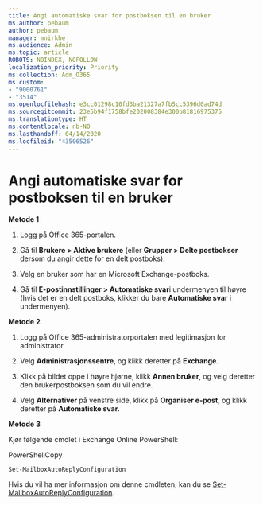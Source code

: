 ```yaml
---
title: Angi automatiske svar for postboksen til en bruker
ms.author: pebaum
author: pebaum
manager: mnirkhe
ms.audience: Admin
ms.topic: article
ROBOTS: NOINDEX, NOFOLLOW
localization_priority: Priority
ms.collection: Adm_O365
ms.custom:
- "9000761"
- "3514"
ms.openlocfilehash: e3cc01298c10fd3ba21327a7fb5cc5396d0ad74d
ms.sourcegitcommit: 23e5b94f1758bfe202008384e300b81816975375
ms.translationtype: HT
ms.contentlocale: nb-NO
ms.lasthandoff: 04/14/2020
ms.locfileid: "43506526"
---
```

# <a name="set-auto-replies-for-a-users-mailbox"></a>Angi automatiske svar for postboksen til en bruker

**Metode 1**

1. Logg på Office 365-portalen.

2. Gå til **Brukere > Aktive brukere** (eller **Grupper > Delte postbokser** dersom du angir dette for en delt postboks).

3. Velg en bruker som har en Microsoft Exchange-postboks.

4. Gå til **E-postinnstillinger > Automatiske svar**i undermenyen til høyre (hvis det er en delt postboks, klikker du bare **Automatiske svar** i undermenyen).

**Metode 2**

1. Logg på Office 365-administratorportalen med legitimasjon for administrator. 

2. Velg **Administrasjonssentre**, og klikk deretter på **Exchange**.

3. Klikk på bildet oppe i høyre hjørne, klikk **Annen bruker**, og velg deretter den brukerpostboksen som du vil endre.

4. Velg **Alternativer** på venstre side, klikk på **Organiser e-post**, og klikk deretter på **Automatiske svar.**

**Metode 3**

Kjør følgende cmdlet i Exchange Online PowerShell:

PowerShellCopy

    Set-MailboxAutoReplyConfiguration

Hvis du vil ha mer informasjon om denne cmdleten, kan du se [Set-MailboxAutoReplyConfiguration](https://docs.microsoft.com/powershell/module/exchange/mailboxes/set-mailboxautoreplyconfiguration).
